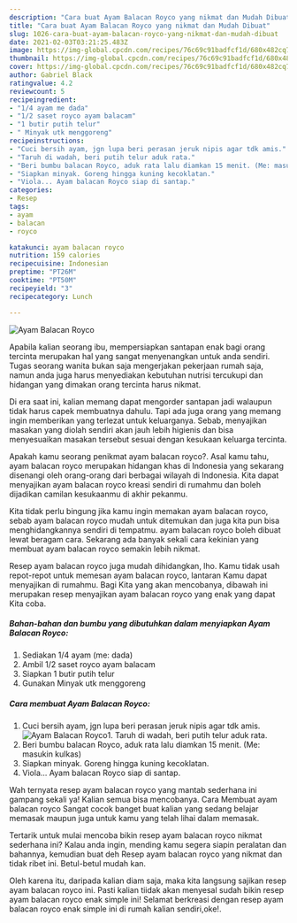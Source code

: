 ```yaml
---
description: "Cara buat Ayam Balacan Royco yang nikmat dan Mudah Dibuat"
title: "Cara buat Ayam Balacan Royco yang nikmat dan Mudah Dibuat"
slug: 1026-cara-buat-ayam-balacan-royco-yang-nikmat-dan-mudah-dibuat
date: 2021-02-03T03:21:25.483Z
image: https://img-global.cpcdn.com/recipes/76c69c91badfcf1d/680x482cq70/ayam-balacan-royco-foto-resep-utama.jpg
thumbnail: https://img-global.cpcdn.com/recipes/76c69c91badfcf1d/680x482cq70/ayam-balacan-royco-foto-resep-utama.jpg
cover: https://img-global.cpcdn.com/recipes/76c69c91badfcf1d/680x482cq70/ayam-balacan-royco-foto-resep-utama.jpg
author: Gabriel Black
ratingvalue: 4.2
reviewcount: 5
recipeingredient:
- "1/4 ayam me dada"
- "1/2 saset royco ayam balacam"
- "1 butir putih telur"
- " Minyak utk menggoreng"
recipeinstructions:
- "Cuci bersih ayam, jgn lupa beri perasan jeruk nipis agar tdk amis."
- "Taruh di wadah, beri putih telur aduk rata."
- "Beri bumbu balacan Royco, aduk rata lalu diamkan 15 menit. (Me: masukin kulkas)"
- "Siapkan minyak. Goreng hingga kuning kecoklatan."
- "Viola... Ayam balacan Royco siap di santap."
categories:
- Resep
tags:
- ayam
- balacan
- royco

katakunci: ayam balacan royco 
nutrition: 159 calories
recipecuisine: Indonesian
preptime: "PT26M"
cooktime: "PT50M"
recipeyield: "3"
recipecategory: Lunch

---
```



![Ayam Balacan Royco](https://img-global.cpcdn.com/recipes/76c69c91badfcf1d/680x482cq70/ayam-balacan-royco-foto-resep-utama.jpg)

Apabila kalian seorang ibu, mempersiapkan santapan enak bagi orang tercinta merupakan hal yang sangat menyenangkan untuk anda sendiri. Tugas seorang  wanita bukan saja mengerjakan pekerjaan rumah saja, namun anda juga harus menyediakan kebutuhan nutrisi tercukupi dan hidangan yang dimakan orang tercinta harus nikmat.

Di era  saat ini, kalian memang dapat mengorder santapan jadi walaupun tidak harus capek membuatnya dahulu. Tapi ada juga orang yang memang ingin memberikan yang terlezat untuk keluarganya. Sebab, menyajikan masakan yang diolah sendiri akan jauh lebih higienis dan bisa menyesuaikan masakan tersebut sesuai dengan kesukaan keluarga tercinta. 



Apakah kamu seorang penikmat ayam balacan royco?. Asal kamu tahu, ayam balacan royco merupakan hidangan khas di Indonesia yang sekarang disenangi oleh orang-orang dari berbagai wilayah di Indonesia. Kita dapat menyajikan ayam balacan royco kreasi sendiri di rumahmu dan boleh dijadikan camilan kesukaanmu di akhir pekanmu.

Kita tidak perlu bingung jika kamu ingin memakan ayam balacan royco, sebab ayam balacan royco mudah untuk ditemukan dan juga kita pun bisa menghidangkannya sendiri di tempatmu. ayam balacan royco boleh dibuat lewat beragam cara. Sekarang ada banyak sekali cara kekinian yang membuat ayam balacan royco semakin lebih nikmat.

Resep ayam balacan royco juga mudah dihidangkan, lho. Kamu tidak usah repot-repot untuk memesan ayam balacan royco, lantaran Kamu dapat menyajikan di rumahmu. Bagi Kita yang akan mencobanya, dibawah ini merupakan resep menyajikan ayam balacan royco yang enak yang dapat Kita coba.

<!--inarticleads1-->

##### Bahan-bahan dan bumbu yang dibutuhkan dalam menyiapkan Ayam Balacan Royco:

1. Sediakan 1/4 ayam (me: dada)
1. Ambil 1/2 saset royco ayam balacam
1. Siapkan 1 butir putih telur
1. Gunakan  Minyak utk menggoreng




<!--inarticleads2-->

##### Cara membuat Ayam Balacan Royco:

1. Cuci bersih ayam, jgn lupa beri perasan jeruk nipis agar tdk amis.
<img src="https://img-global.cpcdn.com/steps/a7d92eb93e5f52db/160x128cq70/ayam-balacan-royco-langkah-memasak-1-foto.jpg" alt="Ayam Balacan Royco">1. Taruh di wadah, beri putih telur aduk rata.
1. Beri bumbu balacan Royco, aduk rata lalu diamkan 15 menit. (Me: masukin kulkas)
1. Siapkan minyak. Goreng hingga kuning kecoklatan.
1. Viola... Ayam balacan Royco siap di santap.




Wah ternyata resep ayam balacan royco yang mantab sederhana ini gampang sekali ya! Kalian semua bisa mencobanya. Cara Membuat ayam balacan royco Sangat cocok banget buat kalian yang sedang belajar memasak maupun juga untuk kamu yang telah lihai dalam memasak.

Tertarik untuk mulai mencoba bikin resep ayam balacan royco nikmat sederhana ini? Kalau anda ingin, mending kamu segera siapin peralatan dan bahannya, kemudian buat deh Resep ayam balacan royco yang nikmat dan tidak ribet ini. Betul-betul mudah kan. 

Oleh karena itu, daripada kalian diam saja, maka kita langsung sajikan resep ayam balacan royco ini. Pasti kalian tiidak akan menyesal sudah bikin resep ayam balacan royco enak simple ini! Selamat berkreasi dengan resep ayam balacan royco enak simple ini di rumah kalian sendiri,oke!.


